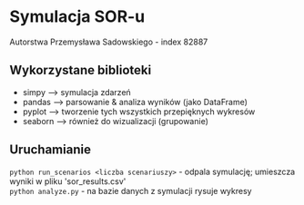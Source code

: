 # Symulacja SOR-u
Autorstwa Przemysława Sadowskiego - index 82887

## Wykorzystane biblioteki
- simpy --> symulacja zdarzeń
- pandas --> parsowanie & analiza wyników (jako DataFrame)
- pyplot --> tworzenie tych wszystkich przepięknych wykresów
- seaborn --> również do wizualizacji (grupowanie)

## Uruchamianie
```python run_scenarios <liczba scenariuszy>``` - odpala symulację; umieszcza wyniki w pliku 'sor_results.csv'
    <br>
```python analyze.py``` - na bazie danych z symulacji rysuje wykresy